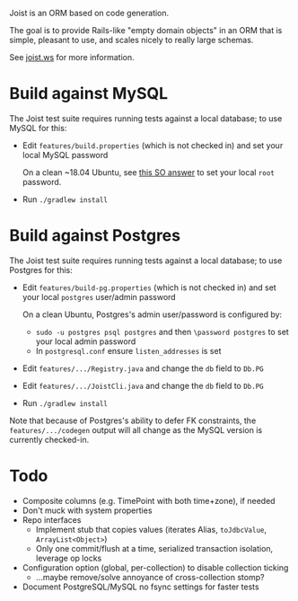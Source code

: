
Joist is an ORM based on code generation.

The goal is to provide Rails-like "empty domain objects" in an ORM that is simple, pleasant to use, and scales nicely to really large schemas.

See [joist.ws](http://joist.ws) for more information.

Build against MySQL
===================

The Joist test suite requires running tests against a local database; to use MySQL for this:

* Edit `features/build.properties` (which is not checked in) and set your local MySQL password

  On a clean ~18.04 Ubuntu, see [this SO answer](https://stackoverflow.com/questions/33991228/what-is-the-default-root-pasword-for-mysql-5-7/50305285#50305285) to set your local `root` password.

* Run `./gradlew install`

Build against Postgres
======================

The Joist test suite requires running tests against a local database; to use Postgres for this:

* Edit `features/build-pg.properties` (which is not checked in) and set your local `postgres` user/admin password

  On a clean Ubuntu, Postgres's admin user/password is configured by:

  * `sudo -u postgres psql postgres` and then `\password postgres` to set your local admin password
  * In `postgresql.conf` ensure `listen_addresses` is set

* Edit `features/.../Registry.java` and change the `db` field to `Db.PG`
* Edit `features/.../JoistCli.java` and change the `db` field to `Db.PG`
* Run `./gradlew install`

Note that because of Postgres's ability to defer FK constraints, the `features/.../codegen` output will all change as the MySQL version is currently checked-in.

Todo
====

* Composite columns (e.g. TimePoint with both time+zone), if needed
* Don't muck with system properties
* Repo interfaces
  * Implement stub that copies values (iterates Alias, `toJdbcValue`, `ArrayList<Object>`)
  * Only one commit/flush at a time, serialized transaction isolation, leverage op locks
* Configuration option (global, per-collection) to disable collection ticking
  * ...maybe remove/solve annoyance of cross-collection stomp?
* Document PostgreSQL/MySQL no fsync settings for faster tests

